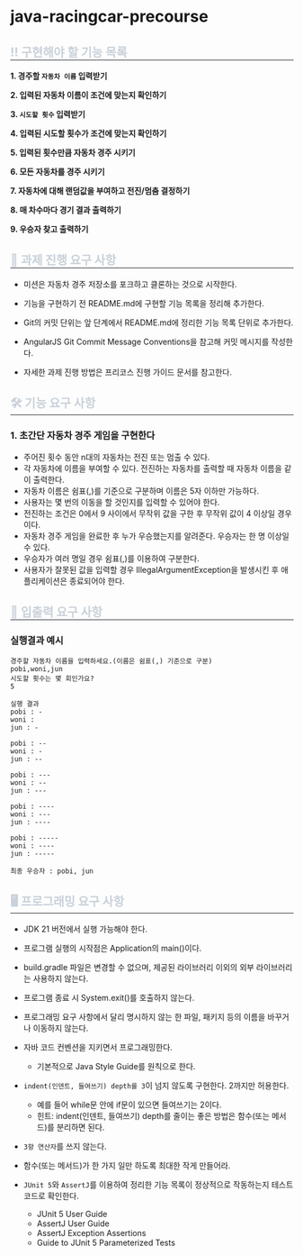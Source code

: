# java-racingcar-precourse
<h2 style="border-bottom: 1px solid #21262d; color: #c9d1d9;"> ‼️ 구현해야 할 기능 목록 </h2>

**1. 경주할 `자동차 이름` 입력받기**

**2. 입력된 자동차 이름이 조건에 맞는지 확인하기**

**3. `시도할 횟수` 입력받기**

**4. 입력된 시도할 횟수가 조건에 맞는지 확인하기**

**5. 입력된 횟수만큼 자동차 경주 시키기**

**6. 모든 자동차를 경주 시키기**

**7. 자동차에 대해 랜덤값을 부여하고 전진/멈춤 결정하기**

**8. 매 차수마다 경기 결과 출력하기**

**9. 우승자 찾고 출력하기**



<h2 style="border-bottom: 1px solid #21262d; color: #c9d1d9;"> 📜 과제 진행 요구 사항 </h2>

- 미션은 자동차 경주 저장소를 포크하고 클론하는 것으로 시작한다.

- 기능을 구현하기 전 README.md에 구현할 기능 목록을 정리해 추가한다.
  
- Git의 커밋 단위는 앞 단계에서 README.md에 정리한 기능 목록 단위로 추가한다.
  
- AngularJS Git Commit Message Conventions을 참고해 커밋 메시지를 작성한다.
  
- 자세한 과제 진행 방법은 프리코스 진행 가이드 문서를 참고한다.

<h2 style="border-bottom: 1px solid #21262d; color: #c9d1d9;"> 🛠️ 기능 요구 사항 </h2>

### 1. **초간단 자동차 경주 게임을 구현한다**

- 주어진 횟수 동안 n대의 자동차는 전진 또는 멈출 수 있다.
- 각 자동차에 이름을 부여할 수 있다. 전진하는 자동차를 출력할 때 자동차 이름을 같이 출력한다.
- 자동차 이름은 쉼표(,)를 기준으로 구분하며 이름은 5자 이하만 가능하다.
- 사용자는 몇 번의 이동을 할 것인지를 입력할 수 있어야 한다.
- 전진하는 조건은 0에서 9 사이에서 무작위 값을 구한 후 무작위 값이 4 이상일 경우이다.
- 자동차 경주 게임을 완료한 후 누가 우승했는지를 알려준다. 우승자는 한 명 이상일 수 있다.
- 우승자가 여러 명일 경우 쉼표(,)를 이용하여 구분한다.
- 사용자가 잘못된 값을 입력할 경우 IllegalArgumentException을 발생시킨 후 애플리케이션은 종료되어야 한다.

<h2 style="border-bottom: 1px solid #21262d; color: #c9d1d9;"> 🔡 입출력 요구 사항 </h2>

### 실행결과 예시
  ```text
  경주할 자동차 이름을 입력하세요.(이름은 쉼표(,) 기준으로 구분)
pobi,woni,jun
시도할 횟수는 몇 회인가요?
5

실행 결과
pobi : -
woni : 
jun : -

pobi : --
woni : -
jun : --

pobi : ---
woni : --
jun : ---

pobi : ----
woni : ---
jun : ----

pobi : -----
woni : ----
jun : -----

최종 우승자 : pobi, jun
``` 

<h2 style="border-bottom: 1px solid #21262d; color: #c9d1d9;"> 🖥️ 프로그래밍 요구 사항 </h2>

- JDK 21 버전에서 실행 가능해야 한다.
- 프로그램 실행의 시작점은 Application의 main()이다.
- build.gradle 파일은 변경할 수 없으며, 제공된 라이브러리 이외의 외부 라이브러리는 사용하지 않는다.
- 프로그램 종료 시 System.exit()를 호출하지 않는다.
- 프로그래밍 요구 사항에서 달리 명시하지 않는 한 파일, 패키지 등의 이름을 바꾸거나 이동하지 않는다.
- 자바 코드 컨벤션을 지키면서 프로그래밍한다.
  - 기본적으로 Java Style Guide를 원칙으로 한다.

- `indent(인덴트, 들여쓰기) depth를 3`이 넘지 않도록 구현한다. 2까지만 허용한다.
  - 예를 들어 while문 안에 if문이 있으면 들여쓰기는 2이다.
  - 힌트: indent(인덴트, 들여쓰기) depth를 줄이는 좋은 방법은 함수(또는 메서드)를 분리하면 된다.
- `3항 연산자`를 쓰지 않는다.
- 함수(또는 메서드)가 한 가지 일만 하도록 최대한 작게 만들어라.
- `JUnit 5`와 `AssertJ`를 이용하여 정리한 기능 목록이 정상적으로 작동하는지 테스트 코드로 확인한다.
  - JUnit 5 User Guide
  - AssertJ User Guide
  - AssertJ Exception Assertions
  - Guide to JUnit 5 Parameterized Tests
